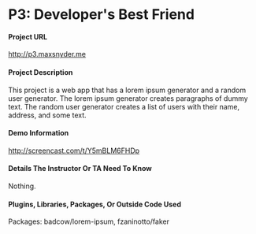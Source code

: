 # P3: Developer's Best Friend

#### Project URL
<http://p3.maxsnyder.me> 

#### Project Description
This project is a web app that has a lorem ipsum generator and a random user generator. The lorem ipsum generator creates paragraphs of dummy text. The random user generator creates a list of users with their name, address, and some text.

#### Demo Information
http://screencast.com/t/Y5mBLM6FHDp

#### Details The Instructor Or TA Need To Know
Nothing.

#### Plugins, Libraries, Packages, Or Outside Code Used
Packages: 
badcow/lorem-ipsum,
fzaninotto/faker